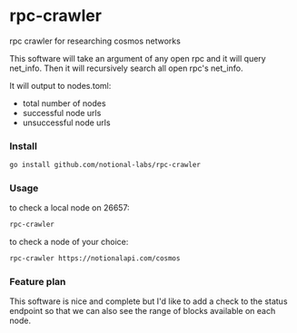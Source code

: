 # rpc-crawler
rpc crawler for researching cosmos networks

This software will take an argument of any open rpc and it will query net_info.  Then it will recursively search all open rpc's net_info.

It will output to nodes.toml:

* total number of nodes
* successful node urls
* unsuccessful node urls


### Install
```bash
go install github.com/notional-labs/rpc-crawler
```

### Usage

to check a local node on 26657:
```bash
rpc-crawler
```

to check a node of your choice:
```bash
rpc-crawler https://notionalapi.com/cosmos
```


### Feature plan

This software is nice and complete but I'd like to add a check to the status endpoint so that we can also see the range of blocks available on each node. 


